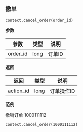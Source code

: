 

## `撤单`<div id='cancel_order'></div>

`context.cancel_order(order_id)`

**参数**

| 参数     | 类型 | 说明   |
| -------- | ---- | ------ |
| order_id | long | 订单ID |

**返回**

| 返回      | 类型 | 说明       |
| --------- | ---- | ---------- |
| action_id | long | 订单操作ID |

**范例**

撤销订单 1000111112

`context.cancel_order(1000111112)`
